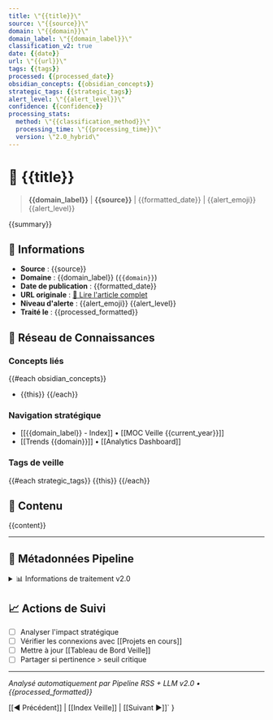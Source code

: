 ```yaml
---
title: \"{{title}}\"
source: \"{{source}}\"
domain: \"{{domain}}\"
domain_label: \"{{domain_label}}\"
classification_v2: true
date: {{date}}
url: \"{{url}}\"
tags: {{tags}}
processed: {{processed_date}}
obsidian_concepts: {{obsidian_concepts}}
strategic_tags: {{strategic_tags}}
alert_level: \"{{alert_level}}\"
confidence: {{confidence}}
processing_stats:
  method: \"{{classification_method}}\"
  processing_time: \"{{processing_time}}\"
  version: \"2.0_hybrid\"
---
```

# 📰 {{title}}

> **{{domain_label}}** | **{{source}}** | {{formatted_date}} | {{alert_emoji}} {{alert_level}}

{{summary}}

## 🔗 Informations

- **Source** : {{source}}
- **Domaine** : {{domain_label}} (`{{domain}}`)
- **Date de publication** : {{formatted_date}}
- **URL originale** : [📖 Lire l'article complet]({{url}})
- **Niveau d'alerte** : {{alert_emoji}} {{alert_level}}
- **Traité le** : {{processed_formatted}}

## 🧠 Réseau de Connaissances

### Concepts liés
{{#each obsidian_concepts}}
- {{this}}
{{/each}}

### Navigation stratégique  
- [[{{domain_label}} - Index]] • [[MOC Veille {{current_year}}]]
- [[Trends {{domain}}]] • [[Analytics Dashboard]]

### Tags de veille
{{#each strategic_tags}}
{{this}} 
{{/each}}

## 📝 Contenu

{{content}}

---

## 🔄 Métadonnées Pipeline

<details>
<summary>📊 Informations de traitement v2.0</summary>

- **Version** : Système Hybride v2.0
- **Classification** : {{classification_method}}
- **Confiance** : {{confidence}}%
- **Temps de traitement** : {{processing_time}}s
- **Domaine détecté** : {{domain}}
- **Liens générés** : {{obsidian_concepts_count}}
- **Tags stratégiques** : {{strategic_tags_count}}
- **Fichier** : `{{filename}}`

</details>

## 📈 Actions de Suivi

- [ ] Analyser l'impact stratégique
- [ ] Vérifier les connexions avec [[Projets en cours]]
- [ ] Mettre à jour [[Tableau de Bord Veille]]
- [ ] Partager si pertinence > seuil critique

---

*Analysé automatiquement par Pipeline RSS + LLM v2.0 • {{processed_formatted}}*

<!-- Navigation rapide -->
[[◀️ Précédent]] | [[Index Veille]] | [[Suivant ▶️]]`
}